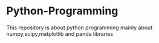 # Python-Programming
This repository is about python programming mainly about numpy,scipy,matplotlib and panda libraries

